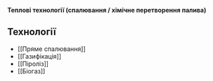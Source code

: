**Теплові технології (спалювання / хімічне перетворення палива)**

## Технології

- [[Пряме спалювання]]
- [[Газифікація]]
- [[Піроліз]]
- [[Біогаз]]
